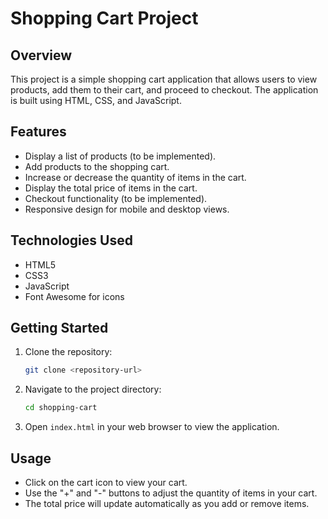 # Shopping Cart Project

## Overview
This project is a simple shopping cart application that allows users to view products, add them to their cart, and proceed to checkout. The application is built using HTML, CSS, and JavaScript.

## Features
- Display a list of products (to be implemented).
- Add products to the shopping cart.
- Increase or decrease the quantity of items in the cart.
- Display the total price of items in the cart.
- Checkout functionality (to be implemented).
- Responsive design for mobile and desktop views.

## Technologies Used
- HTML5
- CSS3
- JavaScript
- Font Awesome for icons

## Getting Started
1. Clone the repository:
   ```bash
   git clone <repository-url>
   ```
2. Navigate to the project directory:
   ```bash
   cd shopping-cart
   ```
3. Open `index.html` in your web browser to view the application.

## Usage
- Click on the cart icon to view your cart.
- Use the "+" and "-" buttons to adjust the quantity of items in your cart.
- The total price will update automatically as you add or remove items.